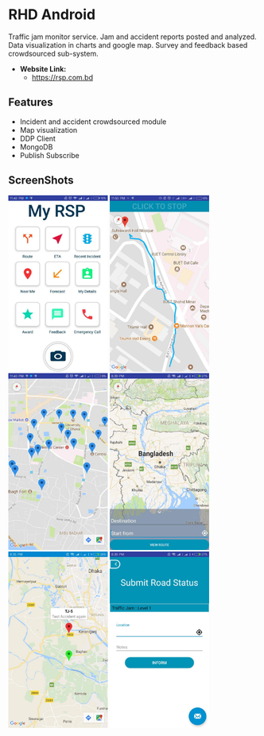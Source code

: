 # RHD Android

Traffic jam monitor service. Jam and accident reports posted and analyzed. Data visualization in charts and google map. Survey and feedback based crowdsourced sub-system.

- **Website Link:**  
    - https://rsp.com.bd


## Features
- Incident and accident crowdsourced module
- Map visualization
- DDP Client
- MongoDB
- Publish Subscribe

## ScreenShots

<img src="https://github.com/MuhtasimTanmoy/RHDapp/blob/master/screenshots/rhd0.jpg" alt="drawing" width="200"/>

<img src="https://github.com/MuhtasimTanmoy/RHDapp/blob/master/screenshots/rhd1.jpg" alt="drawing" width="200"/>

<img src="https://github.com/MuhtasimTanmoy/RHDapp/blob/master/screenshots/rhd2.jpg" alt="drawing" width="200"/>

<img src="https://github.com/MuhtasimTanmoy/RHDapp/blob/master/screenshots/rhd3.jpg" alt="drawing" width="200"/>

<img src="https://github.com/MuhtasimTanmoy/RHDapp/blob/master/screenshots/rhd4.jpg" alt="drawing" width="200"/>

<img src="https://github.com/MuhtasimTanmoy/RHDapp/blob/master/screenshots/rhd5.jpg" alt="drawing" width="200"/>
